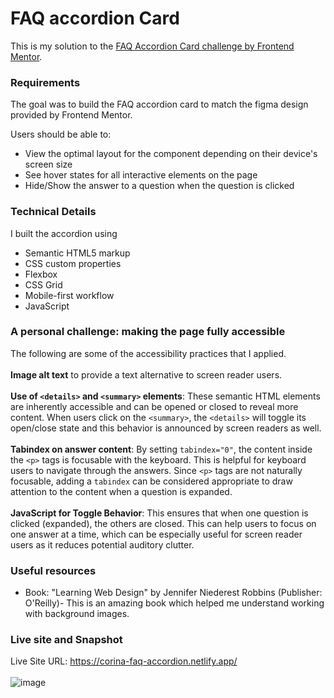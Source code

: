 # FAQ accordion Card

This is my solution to the [FAQ Accordion Card challenge by Frontend Mentor](https://www.frontendmentor.io/challenges/faq-accordion-card-XlyjD0Oam). 

### Requirements
The goal was to build the FAQ accordion card to match the figma design provided by Frontend Mentor.

Users should be able to:
- View the optimal layout for the component depending on their device's screen size
- See hover states for all interactive elements on the page
- Hide/Show the answer to a question when the question is clicked


### Technical Details
I built the accordion using
- Semantic HTML5 markup
- CSS custom properties
- Flexbox
- CSS Grid
- Mobile-first workflow
- JavaScript
  
### A personal challenge: making the page fully accessible
The following are some of the accessibility practices that I applied.
<br>
<br>**Image alt text** to provide a text alternative to screen reader users.
<br>
<br>**Use of `<details>` and `<summary>` elements**:
These semantic HTML elements are inherently accessible and can be opened or closed to reveal more content. When users click on the `<summary>`, the `<details>` will toggle its open/close state and this behavior is announced by screen readers as well.
<br>
<br>**Tabindex on answer content**:
By setting `tabindex="0"`, the content inside the `<p>` tags is focusable with the keyboard. This is helpful for keyboard users to navigate through the answers. Since `<p>` tags are not naturally focusable, adding a `tabindex` can be considered appropriate to draw attention to the content when a question is expanded.
<br>
<br>**JavaScript for Toggle Behavior**:
This ensures that when one question is clicked (expanded), the others are closed. This can help users to focus on one answer at a time, which can be especially useful for screen reader users as it reduces potential auditory clutter.

### Useful resources

- Book: "Learning Web Design" by Jennifer Niederest Robbins (Publisher: O'Reilly)- This is an amazing book which helped me understand working with background images.

### Live site and Snapshot

Live Site URL: https://corina-faq-accordion.netlify.app/
<br>
<br>
![image](https://github.com/CorinaMurg/faq-accordion/assets/115652409/3cacd71d-e8c9-44ee-93b5-5e2c27e56cef)


